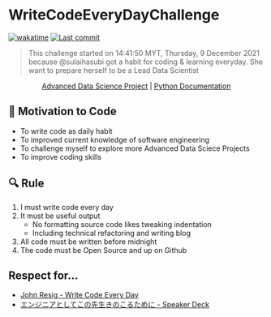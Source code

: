 # WriteCodeEveryDayChallenge
[![wakatime](https://wakatime.com/badge/user/7582c4e3-d09e-4202-8f65-4d19e7c9585e/project/6c5e9496-ce75-4852-bd72-7d4cbbf82525.svg)](https://wakatime.com/badge/user/7582c4e3-d09e-4202-8f65-4d19e7c9585e/project/6c5e9496-ce75-4852-bd72-7d4cbbf82525)
<a href="https://github.com/sulaihasubi/WriteCodeEveryDayChallenge/commits/master">
        <img alt="Last commit" src="https://img.shields.io/github/last-commit/sulaihasubi/WriteCodeEveryDayChallenge">
</a>


> This challenge started on 14:41:50 MYT, Thursday, 9 December 2021 because @sulaihasubi got a habit for coding & learning everyday. She want to prepare herself to be a Lead Data Scientist

<p align="center">
  <a href="">Advanced Data Science Project</a>
  |
  <a href="">Python Documentation</a>
</p>

## 🦾 Motivation to Code 

- To write code as daily habit 
- To improved current knowledge of software engineering
- To challenge myself to explore more Advanced Data Sciece Projects
- To improve coding skills

## 🔍 Rule

1. I must write code every day
2. It must be useful output
	- No formatting source code likes tweaking indentation
	- Including technical refactoring and writing blog
3. All code must be written before midnight
4. The code must be Open Source and up on Github

## Respect for...

- [John Resig - Write Code Every Day](https://johnresig.com/blog/write-code-every-day)
- [エンジニアとしてこの先生きのこるために - Speaker Deck](https://speakerdeck.com/rtechkouhou/enziniatositekofalsexian-sheng-kifalsekorutameni)

